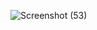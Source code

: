 ![Screenshot (53)](https://github.com/KemisoMalatsi/KEMMAL529_BCL2401_GroupC_KemisoMalatsi_SDF01/assets/156844247/f16bd36b-502d-4dd1-8bb0-18233b785670)
